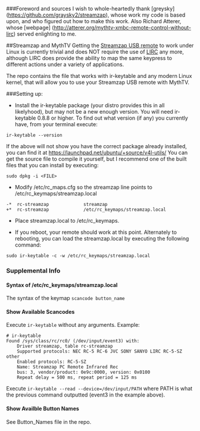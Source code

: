 ###Foreword and sources
I wish to whole-heartedly thank [greysky] (https://github.com/graysky2/streamzap), whose work my code is based upon, and who figured out how to make this work.  Also Richard Atterer, whose [webpage] (http://atterer.org/mythtv-xmbc-remote-control-without-lirc) served enlighting to me.

##Streamzap and MythTV
Getting the [Streamzap USB remote](http://www.streamzap.com/consumer/pc_remote/index.php) to work under Linux is currently trivial and does NOT require the use of [LIRC](http://www.lirc.org) any more, although LIRC does provide the ability to map the same keypress to different actions under a variety of applications.

The repo contains the file that works with ir-keytable and any modern Linux kernel, that will allow you to use your Streamzap USB remote with MythTV.

###Setting up:
* Install the ir-keytable package (your distro provides this in all likelyhood), but may not be a new enough version.  You will need ir-keytable 0.8.8 or higher.  To find out what version (if any) you currently have, from your terminal execute:
```
ir-keytable --version
```
If the above will not show you have the correct package already installed, you can find it at https://launchpad.net/ubuntu/+source/v4l-utils/ You can get the source file to compile it yourself, but I recommend one of the built files that you can install by executing:
```
sudo dpkg -i <FILE>
```
* Modify /etc/rc_maps.cfg so the streamzap line points to /etc/rc_keymaps/streamzap.local
```
-*	rc-streamzap             streamzap
+*	rc-streamzap             /etc/rc_keymaps/streamzap.local
```

* Place streamzap.local to /etc/rc_keymaps.

* If you reboot, your remote should work at this point.  Alternately to rebooting, you can load the streamzap.local by executing the following command:
```
sudo ir-keytable -c -w /etc/rc_keymaps/streamzap.local
```


### Supplemental Info
#### Syntax of /etc/rc_keymaps/streamzap.local
The syntax of the keymap `scancode button_name`

#### Show Available Scancodes
Execute `ir-keytable` without any arguments.  Example:
```
# ir-keytable
Found /sys/class/rc/rc0/ (/dev/input/event3) with:
	Driver streamzap, table rc-streamzap
	Supported protocols: NEC RC-5 RC-6 JVC SONY SANYO LIRC RC-5-SZ other
	Enabled protocols: RC-5-SZ
	Name: Streamzap PC Remote Infrared Rec
	bus: 3, vendor/product: 0e9c:0000, version: 0x0100
	Repeat delay = 500 ms, repeat period = 125 ms
```

Execute `ir-keytable --read --device=/dev/input/PATH` where PATH is what the previous command outputted (event3 in the example above).

#### Show Availble Button Names
See Button_Names file in the repo.

